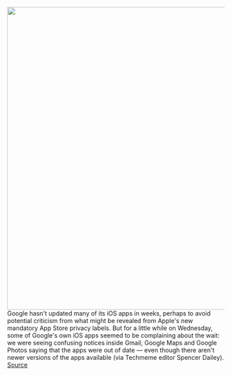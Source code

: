 <img src='https://cdn.vox-cdn.com/thumbor/eeRI4L0Lbu6Q__SczV7P798Xr_E=/0x0:2040x1360/1200x800/filters:focal(857x517:1183x843)/cdn.vox-cdn.com/uploads/chorus_image/image/68801191/acastro_180427_1777_0003.0.jpg' width='700px' /><br/>
Google hasn't updated many of its iOS apps in weeks, perhaps to avoid potential criticism from what might be revealed from Apple's new mandatory App Store privacy labels. But for a little while on Wednesday, some of Google's own iOS apps seemed to be complaining about the wait: we were seeing confusing notices inside Gmail, Google Maps and Google Photos saying that the apps were out of date — even though there aren't newer versions of the apps available (via Techmeme editor Spencer Dailey).
<a href='https://www.theverge.com/2021/2/10/22277304/google-ios-apps-out-of-date-update-message'> Source <a/>